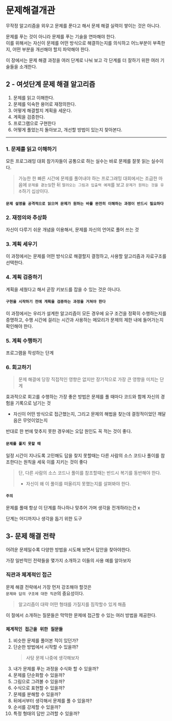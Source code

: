 # 문제해결개관
무작정 알고리즘을 외우고 문제를 푼다고 해서 문제 해결 실력이 쌓이는 것은 아니다.

문제를 푸는 것이 아니라 문제를 푸는 기술을 연마해야 한다.<br>
이를 위해서는 자신이 문제를 어떤 방식으로 해결하는지를 의식하고 어느부분이 부족한지, 어떤 부분을 개선해야 할지 파악해야 한다.

이 장에서는 문제 해결 과정을 여러 단계로 나눠 보고 각 단계를 더 잘하기 위한 여러 기술들을 소개한다.

## 2 - 여섯단계 문제 해결 알고리즘

1. 문제를 읽고 이해한다.
2. 문제를 익숙한 용어로 재정의한다.
3. 어떻게 해결할지 계획을 세운다.
4. 계획을 검증한다.
5. 프로그램으로 구현한다
6. 어떻게 풀었는지 돌아보고, 개선할 방법이 있는지 찾아본다.

---
### 1. 문제를 읽고 이해하기
모든 프로그래밍 대회 참가자들이 공통으로 하는 실수는 바로 문제를 잘못 읽는 실수이다.
> 가능한 한 빠른 시간에 문제를 풀어내야 하는 프로그래밍 대회에서는 조급한 마음에 `문제를 곁눈질`한 뒤 `딸려오는 그림과 입출력 예제`를 보고 `문제가 원하는 것을 유추`하기 십상이다.

#### `문제 설명을 공격적으로 읽으며 문제가 원하는 바를 완전히 이해하는 과정이 반드시 필요하다`

### 2. 재정의와 추상화
자신이 다루기 쉬운 개념을 이용해서, 문제를 자신의 언어로 풀어 쓰는 것

### 3. 계획 세우기
이 과정에서는 문제를 어떤 방식으로 해결할지 결정하고, 사용할 알고리즘과 자료구조를 선택한다.

### 4. 계획 검증하기
계획을 세웠다고 해서 곧장 키보드를 잡을 수 있는 것은 아니다.

#### `구현을 시작하기 전에 게획을 검증하는 과정을 거쳐야 한다`

이 과정에서는 우리가 설계한 알고리즘이 모든 경우에 요구 조건을 정확히 수행하는지를 증명하고, 수행 시간에 걸리는 시간과 사용하는 메모리가 문제의 제한 내에 들어가는지 확인해야 한다.

### 5. 계획 수행하기
프로그램을 작성하는 단계

### 6. 회고하기
> 문제 해결에 당장 직접적인 영향은 없지만 장기적으로 가장 큰 영향을 미치는 단계

효과적으로 회고를 수행하는 가장 좋은 방법은 문제를 풀 때마다 코드와 함께 자신의 경험을 기록으로 남기는 것 
- 자신이 어떤 방식으로 접근했는지, 그리고 문제의 해법을 찾는데 결정적이었던 깨달음은 무엇이었는지

반대로 한 번에 맞추지 못한 경우에는 오답 원인도 꼭 적는 것이 좋다.

#### `문제를 풀지 못할 때`
일정 시간이 지나도록 고민해도 답을 찾지 못할때는 다른 사람의 소스 코드나 풀이를 참조한다는 원칙을 세욱 이를 지키는 것이 좋다
> 단, 다른 사람의 소스 코드나 풀이를 참조할때는 반드시 복기를 동반해야 한다.
> - 자신이 왜 이 풀이를 떠올리지 못했는지를 살펴봐야 한다.


#### `주의`
문제를 풀때 항상 이 단계를 하나하나 맞추어 가며 생각을 전개하라는건 x

단계는 어디까지나 생각을 돕기 위한 도구

## 3- 문제 해결 전략

어려운 문제일수록 다양한 방법을 시도해 보면서 답안을 찾아야한다.

가장 일반적인 전략들을 몇가지 소개하고 이들의 사용 예를 알아보자

### 직관과 체계적인 접근

문제 해결 전략에서 가장 먼저 강조해야 할것은<br>
`문제와 답의 구조에 대한 직관`의 중요성이다.

> 알고리즘이 대략 어떤 형태를 가질지를 짐작할수 있게 해줌

이 절에서 소개하는 질문들은 막막한 문제에 접근할 수 있는 여러 방법을 제공한다.

### `체계적인 접근을 위한 질문들`
1.  비슷한 문제를 풀어본 적이 있던가?
2. 단순한 방법에서 시작할 수 있을까?
    > 사탕 문제 나중에 생각해보자
3. 내가 문제를 푸는 과정을 수식화 할 수 있을까?
4. 문제를 단순화할 수 있을까?
5. 그림으로 그려볼 수 있을까?
6. 수식으로 표현할 수 있을까?
7. 문제를 분해할 수 있을까?
8. 뒤에서부터 생각해서 문제를 풀 수 있을까?
9. 순서를 강제할 수 있을까?
10. 특정 형태의 답만 고려할 수 있을까?


